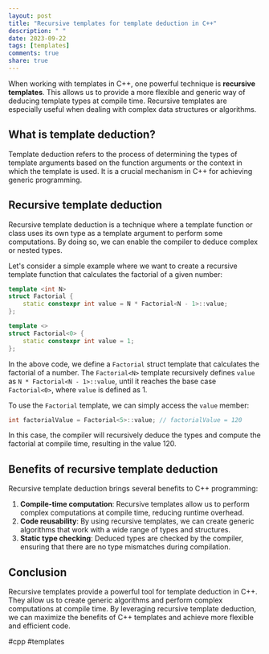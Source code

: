 ```yaml
---
layout: post
title: "Recursive templates for template deduction in C++"
description: " "
date: 2023-09-22
tags: [templates]
comments: true
share: true
---
```


When working with templates in C++, one powerful technique is **recursive templates**. This allows us to provide a more flexible and generic way of deducing template types at compile time. Recursive templates are especially useful when dealing with complex data structures or algorithms.

## What is template deduction?

Template deduction refers to the process of determining the types of template arguments based on the function arguments or the context in which the template is used. It is a crucial mechanism in C++ for achieving generic programming.

## Recursive template deduction

Recursive template deduction is a technique where a template function or class uses its own type as a template argument to perform some computations. By doing so, we can enable the compiler to deduce complex or nested types.

Let's consider a simple example where we want to create a recursive template function that calculates the factorial of a given number:

```cpp
template <int N>
struct Factorial {
    static constexpr int value = N * Factorial<N - 1>::value;
};

template <>
struct Factorial<0> {
    static constexpr int value = 1;
};
```

In the above code, we define a `Factorial` struct template that calculates the factorial of a number. The `Factorial<N>` template recursively defines `value` as `N * Factorial<N - 1>::value`, until it reaches the base case `Factorial<0>`, where `value` is defined as 1.

To use the `Factorial` template, we can simply access the `value` member:

```cpp
int factorialValue = Factorial<5>::value; // factorialValue = 120
```

In this case, the compiler will recursively deduce the types and compute the factorial at compile time, resulting in the value 120.

## Benefits of recursive template deduction

Recursive template deduction brings several benefits to C++ programming:

1. **Compile-time computation**: Recursive templates allow us to perform complex computations at compile time, reducing runtime overhead.
2. **Code reusability**: By using recursive templates, we can create generic algorithms that work with a wide range of types and structures.
3. **Static type checking**: Deduced types are checked by the compiler, ensuring that there are no type mismatches during compilation.

## Conclusion

Recursive templates provide a powerful tool for template deduction in C++. They allow us to create generic algorithms and perform complex computations at compile time. By leveraging recursive template deduction, we can maximize the benefits of C++ templates and achieve more flexible and efficient code.

#cpp #templates